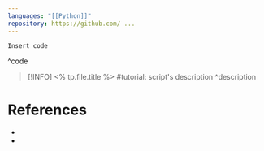 ```yaml
---
languages: "[[Python]]"
repository: https://github.com/ ...
---
```

```python
Insert code
```
^code

> [!INFO] <% tp.file.title %>
> #tutorial: script's description
^description
# References
- 
- 
